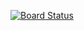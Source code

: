 [![Board Status](https://kvmody.visualstudio.com/5c2d4581-6bd2-44d2-96d8-d5718e2c20fc/9776f5e1-f26a-4f4d-9728-71c59fbdda98/_apis/work/boardbadge/3d57446e-190e-4014-afde-b3e2cea13529)](https://kvmody.visualstudio.com/5c2d4581-6bd2-44d2-96d8-d5718e2c20fc/_boards/board/t/9776f5e1-f26a-4f4d-9728-71c59fbdda98/Microsoft.RequirementCategory)